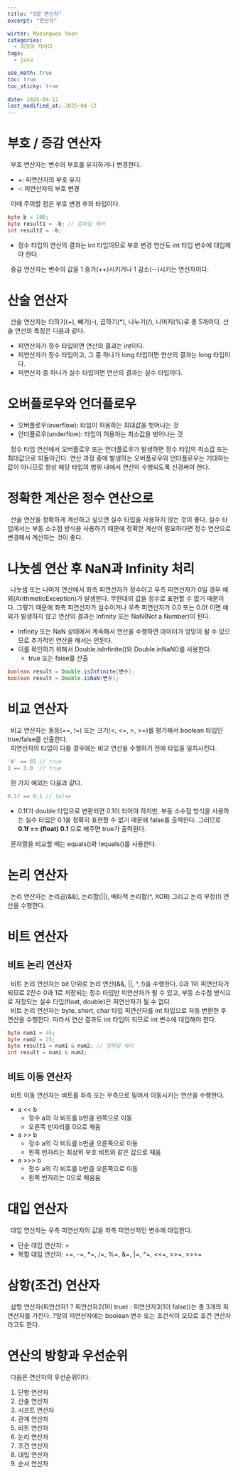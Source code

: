 ```yaml
---
title: "3장 연산자"
excerpt: "연산자"

wirter: Myeongwoo Yoon
categories:
  - 이것이 자바다
tags:
  - java

use_math: true
toc: true
toc_sticky: true
 
date: 2025-04-12
last_modified_at: 2025-04-12
---
```


부호 / 증감 연산자
======

&ensp;부호 연산자는 변수의 부호를 유지하거나 변경한다.
* +: 피연산자의 부호 유지
* -: 피연산자의 부호 변경

&ensp;이때 주의할 점은 부호 변경 후의 타입이다.
```java
byte b = 100;
byte result1 = -b; // 컴파일 에러
int result2 = -b; 
```

* 정수 타입의 연산의 결과는 int 타입이므로 부호 변경 연산도 int 타입 변수에 대입헤야 한다.

&ensp;증감 연산자는 변수의 값을 1 증가(++)시키거나 1 감소(--)시키는 연산자이다.

산술 연산자
======

&ensp;산술 연산자는 더하기(+), 빼기(-), 곱하기(*), 나누기(/), 나머지(%)로 총 5개이다. 산술 연산의 특징은 다음과 같다.
* 피연산자가 정수 타입이면 연산의 결과는 int이다.
* 피연산자가 정수 타입이고, 그 중 하나가 long 타입이면 연산의 결과는 long 타입이다.
* 피연산자 중 하나가 실수 타입이면 연산의 결과는 실수 타입이다.

오버플로우와 언더플로우
======

* 오버플로우(overflow): 타입이 허용하는 최대값을 벗어나는 것
* 언더플로우(underflow): 타입이 허용하는 최소값을 벗어나는 것

&ensp;정수 타입 연산에서 오버플로우 또는 언더플로우가 발생하면 정수 타입의 최소값 또는 최대값으로 되돌아간다. 연산 과정 중에 발생하는 오버플로우와 언더플로우는 기대하는 값이 아니므로 항상 해당 타입의 범위 내에서 연산이 수행되도록 신경써야 한다.

정확한 계산은 정수 연산으로
======

&ensp;산술 연산을 정확하게 계산하고 싶으면 실수 타입을 사용하지 않는 것이 좋다. 실수 타입에서는 부동 소수점 방식을 사용하기 때문에 정확한 계산이 필요하다면 정수 연산으로 변경해서 계산하는 것이 좋다.

나눗셈 연산 후 NaN과 Infinity 처리
======

&ensp;나눗셈 또는 나머지 연산에서 좌측 피연산자가 정수이고 우측 피연산자가 0일 경우 예외(ArithmeticException)가 발생한다. 무한대의 값을 정수로 표현할 수 없기 때문이다. 그렇기 때문에 좌측 피연산자가 실수이거나 우측 피연산자가 0.0 또는 0.0f 이면 예외가 발생하지 않고 연산의 결과는 Infinity 또는 NaN(Not a Number)이 된다.
* Infinity 또는 NaN 상태에서 계속해서 연산을 수행하면 데이터가 엉망이 될 수 있으므로 추가적인 연산을 해서는 안된다.
* 이를 확인하기 위해서 Double.isInfinite()와 Double.inNaN()를 사용한다.
  - true 또는 false를 산출
```java
boolean result = Double.isInfinite(변수);
boolean result = Double.isNaN(변수);
```

비교 연산자
======

&ensp;비교 연산자는 동등(==, !=) 또는 크기(<, <=, >, >=)를 평가해서 boolean 타입인 true/false를 산출한다.<br/>
&ensp;피연산자의 타입이 다를 경우에는 비교 연산을 수행하기 전에 타입을 일치시킨다.
```java
'A' == 65 // true
3 == 3.0  // true
```

&ensp;한 가지 예외는 다음과 같다.
```java
0.1f == 0.1 // false
```

* 0.1f가 double 타입으로 변환되면 0.1이 되어야 하지만, 부동 소수점 방식을 사용하는 실수 타입은 0.1을 정확히 표현할 수 없기 때문에 false를 출력한다. 그러므로 **0.1f == (float) 0.1** 으로 해주면 true가 출력된다.

&ensp;문자열을 비교할 때는 equals()와 !equals()를 사용한다.

논리 연산자
======

&ensp;논리 연산자는 논리곱(&&), 논리합(||), 배타적 논리합(^, XOR) 그리고 논리 부정(!) 연산을 수행한다. 

비트 연산자
======

비트 논리 연산자
------

&ensp;비트 논리 연산자는 bit 단위로 논리 연산(&&, ||, ^, !)을 수행한다. 0과 1이 피연산자가 되므로 2진수 0과 1로 저장되는 정수 타입만 피연산자가 될 수 있고, 부동 소수점 방식으로 저장되는 실수 타입(float, double)은 피연산자가 될 수 없다.<br/>
&ensp;비트 논리 연산자는 byte, short, char 타입 피연산자를 int 타입으로 자동 변환한 후 연산을 수행한다. 따라서 연산 결과도 int 타입이 되므로 int 변수에 대입해야 한다.
```java
byte num1 = 45;
byte num2 = 25;
byte result1 = num1 & num2; // 컴파일 에러
int result = num1 & num2;
```

비트 이동 연산자
------

&ensp;비트 이동 연산자는 비트를 좌측 또는 우측으로 밀어서 이동시키는 연산을 수행한다.
* a << b
  - 정수 a의 각 비트를 b만큼 왼쪽으로 이동
  - 오른쪽 빈자리를 0으로 채움
* a >> b
  - 정수 a의 각 비트를 b만큼 오른쪽으로 이동
  - 왼쪽 빈자리는 최상위 부호 비트와 같은 값으로 채움
* a >>> b
  - 정수 a의 각 비트를 b만큼 오른쪽으로 이동
  - 왼쪽 빈자리는 0으로 채움움

대입 연산자
======

&ensp;대입 연산자는 우측 피연산자의 값을 좌측 피연산자인 변수에 대입한다.
* 단순 대입 연산자: =
* 복합 대입 연산자: +=, -=, *=, /=, %=, &=, |=, ^=, <<=, >>=, >>>=

삼항(조건) 연산자
======

&ensp;삼항 연산자(피연산자1 ? 피연산자2(1이 true) : 피연산자3(1이 false))는 총 3개의 피연산자를 가진다. ?앞의 피연산자에는 boolean 변수 또는 조건식이 오므로 조건 연산자라고도 한다.

연산의 방향과 우선순위
======

&ensp;다음은 연산자의 우선순위이다.
1. 단항 연산자
2. 산술 연산자
3. 시프트 연산자
4. 관계 연산자
5. 비트 연산자
6. 논리 연산자
7. 조건 연산자
8. 대입 연산자
9. 순서 연산자